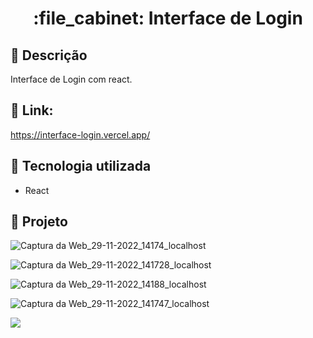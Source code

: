 <h1 align="center">:file_cabinet: Interface de Login</h1>

## :memo: Descrição
Interface de Login com react.

## 🚀 Link: 
https://interface-login.vercel.app/

## :wrench: Tecnologia utilizada
* React

## :dart: Projeto
![Captura da Web_29-11-2022_14174_localhost](https://user-images.githubusercontent.com/85882161/204597971-cd507418-34eb-45c7-b17e-25f96ab4cc1f.jpeg)

![Captura da Web_29-11-2022_141728_localhost](https://user-images.githubusercontent.com/85882161/204597969-4bed8fda-664e-452c-8069-a81830807e42.jpeg)

![Captura da Web_29-11-2022_14188_localhost](https://user-images.githubusercontent.com/85882161/204597959-fe6bf524-19a6-4eee-aaec-ef6cb08d05cd.jpeg)

![Captura da Web_29-11-2022_141747_localhost](https://user-images.githubusercontent.com/85882161/204597967-2458cff5-e1a4-419a-8f1f-2f225f46abba.jpeg)

<img src="https://img.shields.io/badge/STATUS-CONCLU%C3%8DDO-brightgreen">
